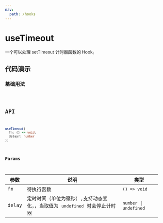 ```yaml
---
nav:
  path: /hooks
---
```


# useTimeout

一个可以处理 setTimeout 计时器函数的 Hook。

## 代码演示

### 基础用法

<code src="./demo/demo1.tsx" />

## API

```typescript
useTimeout(
  fn: () => void,
  delay?: number
);
```

### Params

| 参数 | 说明 | 类型 |
| --- | --- | --- |
| fn | 待执行函数 | `() => void` |
| delay | 定时时间（单位为毫秒）,支持动态变化，，当取值为 `undefined` 时会停止计时器 | `number` \| `undefined` |
